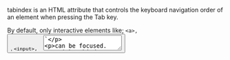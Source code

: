 tabindex is an HTML attribute that controls the keyboard navigation order of an element when pressing the Tab key.

By default, only interactive elements like;
`<a>,
`<button>,
`<input>, 
`<textarea>`

can be focused. But with tabindex, you can make any non-focusable element focusable and control its order.

## How to make non-focusable element focusable

```
//The p element becomes focusable.
<p tabindex="0">Now focusable</p>
```

---

## How tabindex Works

___
tabindex="0" (Default Flow)

 It follows the normal DOM order (left to right, top to bottom).

___
tabindex="1" (Highest priority)

___
 tabindex="2" (Follows in ascending other immediately after 1) and so on...

## Unexpected behaviour of tabindex.

**When you click on the screen the tabindex  changes from it expected behaviour.

what the happens?
1. The first element get focused first regardless of it tabindex.

2. Element with `tabindex` 0 get focused, following the normal progression.

3. All navigation button at the top of the browser get focused.

4. Before the element with `tabindex` 1 get focus

5. If there are other positive number like 2, then it get focus next, and so on...

## negative tabindex 

tabindex="-1" do not get focused with tab index, you can use it if you want to the element to get focused programmatically using the `focus()` event handler.

```
<p tabindex="-1">Focus programmatically</p>

<Script>
document.querySelector('p').focus

//The p tag get focused automatically without using the tabindex
```

## Normal behavior with negative tabindex 

1. When element with negative tabindex is been focus programmatically, (the element automatically get focus)

2. Next element to get focused when the tab index is pressed is element with `tabindex` 1.

3. Next to other positive number arranged in ascending order(2, 3) and so on...

4. The falls back to tabindex with 0.

## Unexpected behaviour of negative tabindex 

**When you click on the screen the tabindex  changes from it expected behaviour.

1. tabindex with positive number greater than 1, get focused first and progresses in ascending order.

2. Then falls back to tabindex with 0

3. All navigation button at the top of the browser get focused.

4. Then `tabindex with 1` get focused


**Note** only one element get focused at a time.

*If two elements has the tabindex of -1, only one element get the focus programmatically.
